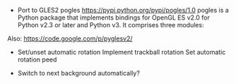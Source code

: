 - Port to GLES2
  pogles
  https://pypi.python.org/pypi/pogles/1.0
  pogles is a Python package that implements bindings for OpenGL ES v2.0 for Python v2.3 or later and Python v3. It comprises three modules:

Also: https://code.google.com/p/pyglesv2/

- Set/unset automatic rotation
  Implement trackball rotation
  Set automatic rotation peed

- Switch to next background automatically?

